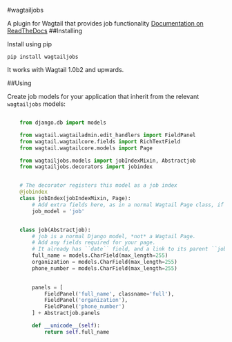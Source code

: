 #wagtailjobs


A plugin for Wagtail that provides job functionality
[Documentation on ReadTheDocs](https://wagtailjobs.readthedocs.org/en/latest/)
##Installing


Install using pip
```
pip install wagtailjobs
```
It works with Wagtail 1.0b2 and upwards.

##Using

Create job models for your application that inherit from the relevant `wagtailjobs` models:

``` python

    from django.db import models

    from wagtail.wagtailadmin.edit_handlers import FieldPanel
    from wagtail.wagtailcore.fields import RichTextField
    from wagtail.wagtailcore.models import Page

    from wagtailjobs.models import jobIndexMixin, Abstractjob
    from wagtailjobs.decorators import jobindex


    # The decorator registers this model as a job index
    @jobindex
    class jobIndex(jobIndexMixin, Page):
        # Add extra fields here, as in a normal Wagtail Page class, if required
        job_model = 'job'


    class job(Abstractjob):
        # job is a normal Django model, *not* a Wagtail Page.
        # Add any fields required for your page.
        # It already has ``date`` field, and a link to its parent ``jobIndex`` Page
        full_name = models.CharField(max_length=255)
        organization = models.CharField(max_length=255)
        phone_number = models.CharField(max_length=255)
        

        panels = [
            FieldPanel('full_name', classname='full'),
            FieldPanel('organization'),
            FieldPanel('phone_number')
        ] + Abstractjob.panels

        def __unicode__(self):
            return self.full_name
```